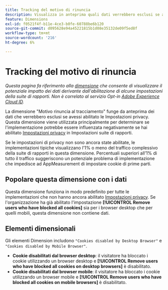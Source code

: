 ```yaml
---
title: Tracking del motivo di rinuncia
description: Visualizza in anteprima quali dati verrebbero esclusi se abiliti le Impostazioni privacy.
feature: Dimensions
exl-id: f0521f4f-b11e-4ce3-b0fe-60788be6b120
source-git-commit: d095628e94a45221815b1d08e35132de09f5ed8f
workflow-type: tm+mt
source-wordcount: '216'
ht-degree: 6%

---
```


# Tracking del motivo di rinuncia

*Questa pagina fa riferimento alla [dimensione](overview.md) che consente di visualizzare il potenziale impatto dei dati derivante dall&#39;abilitazione di alcune impostazioni della suite di rapporti. Non è correlato al servizio Opt-in [Adobe Experience Cloud ID](https://experienceleague.adobe.com/docs/id-service/using/implementation/opt-in-service/optin-overview.html?lang=it).*

La dimensione &quot;Motivo rinuncia al tracciamento&quot; funge da anteprima dei dati che verrebbero esclusi se avessi abilitato le Impostazioni privacy. Questa dimensione viene utilizzata principalmente per determinare se l&#39;implementazione potrebbe essere influenzata negativamente se hai abilitato [Impostazioni privacy](https://experienceleague.adobe.com/docs/core-services/interface/administration/ec-cookies/browser-cookie-settings.html?lang=it) in Impostazioni suite di rapporti.

Se le impostazioni di privacy non sono ancora state abilitate, le implementazioni tipiche visualizzano l’1% o meno del traffico complessivo della suite di rapporti in questa dimensione. Percentuali superiori all’1% di tutto il traffico suggeriscono un potenziale problema di implementazione che impedisce ad AppMeasurement di impostare cookie di prime parti.

## Popolare questa dimensione con i dati

Questa dimensione funziona in modo predefinito per tutte le implementazioni che non hanno ancora abilitato [Impostazioni privacy](https://experienceleague.adobe.com/docs/core-services/interface/administration/ec-cookies/browser-cookie-settings.html?lang=it). Se l&#39;organizzazione ha già abilitato l&#39;impostazione **[!UICONTROL Remove users who have blocked all cookies]** sia per i browser desktop che per quelli mobili, questa dimensione non contiene dati.

## Elementi dimensionali

Gli elementi Dimension includono `"Cookies disabled by Desktop Browser"` e `"Cookies disabled by Mobile Browser"`.

* **Cookie disabilitati dal browser desktop**: il visitatore ha bloccato i cookie utilizzando un browser desktop e **[!UICONTROL Remove users who have blocked all cookies on desktop browsers]** è disabilitato.
* **Cookie disabilitati dal browser mobile**: il visitatore ha bloccato i cookie utilizzando un browser mobile e **[!UICONTROL Remove users who have blocked all cookies on mobile browsers]** è disabilitato.
